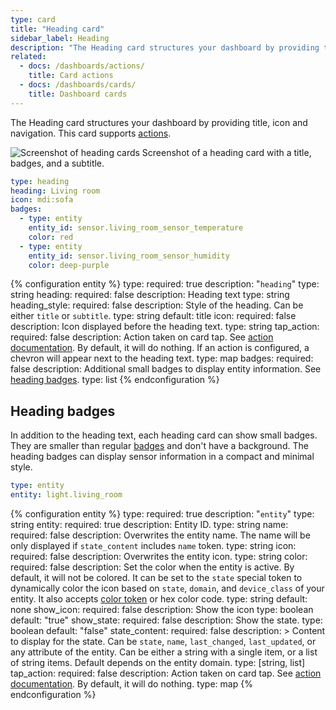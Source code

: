 ```yaml
---
type: card
title: "Heading card"
sidebar_label: Heading
description: "The Heading card structures your dashboard by providing title, icon, navigation and badges."
related:
  - docs: /dashboards/actions/
    title: Card actions
  - docs: /dashboards/cards/
    title: Dashboard cards
---
```


The Heading card structures your dashboard by providing title, icon and navigation. This card supports [actions](/dashboards/actions/).

<p class='img'>
  <img src='/images/dashboards/heading_card.png' alt='Screenshot of heading cards'>
  Screenshot of a heading card with a title, badges, and a subtitle.
</p>

```yaml
type: heading
heading: Living room
icon: mdi:sofa
badges:
  - type: entity
    entity_id: sensor.living_room_sensor_temperature
    color: red
  - type: entity
    entity_id: sensor.living_room_sensor_humidity
    color: deep-purple
```

{% configuration entity %}
type:
  required: true
  description: "`heading`"
  type: string
heading:
  required: false
  description: Heading text
  type: string
heading_style:
  required: false
  description: Style of the heading. Can be either  `title` or `subtitle`.
  type: string
  default: title
icon:
  required: false
  description: Icon displayed before the heading text.
  type: string
tap_action:
  required: false
  description: Action taken on card tap. See [action documentation](/dashboards/actions/#tap-action). By default, it will do nothing. If an action is configured, a chevron will appear next to the heading text.
  type: map
badges:
  required: false
  description: Additional small badges to display entity information. See [heading badges](/dashboards/heading/#heading-badges).
  type: list
{% endconfiguration %}

## Heading badges

In addition to the heading text, each heading card can show small badges. They are smaller than regular [badges](/dashboards/badges/) and don't have a background. The heading badges can display sensor information in a compact and minimal style.

```yaml
type: entity
entity: light.living_room
```

{% configuration entity %}
type:
  required: true
  description: "`entity`"
  type: string
entity:
  required: true
  description: Entity ID.
  type: string
name:
  required: false
  description: Overwrites the entity name. The name will be only displayed if `state_content` includes `name` token.
  type: string
icon:
  required: false
  description: Overwrites the entity icon.
  type: string
color:
  required: false
  description: Set the color when the entity is active. By default, it will not be colored. It can be set to the `state` special token to dynamically color the icon based on `state`, `domain`, and `device_class` of your entity. It also accepts [color token](/dashboards/tile/#available-colors) or hex color code.
  type: string
  default: none
show_icon:
  required: false
  description: Show the icon
  type: boolean
  default: "true"
show_state:
  required: false
  description: Show the state.
  type: boolean
  default: "false"
state_content:
  required: false
  description: >
    Content to display for the state. Can be `state`, `name`, `last_changed`, `last_updated`, or any attribute of the entity. Can be either a string with a single item, or a list of string items. Default depends on the entity domain.
  type: [string, list]
tap_action:
  required: false
  description: Action taken on card tap. See [action documentation](/dashboards/actions/#tap-action). By default, it will do nothing.
  type: map
{% endconfiguration %}
